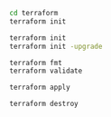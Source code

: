 
```bash
cd terraform
terraform init
```

```bash
terraform init
terraform init -upgrade

terraform fmt
terraform validate

terraform apply

terraform destroy
```